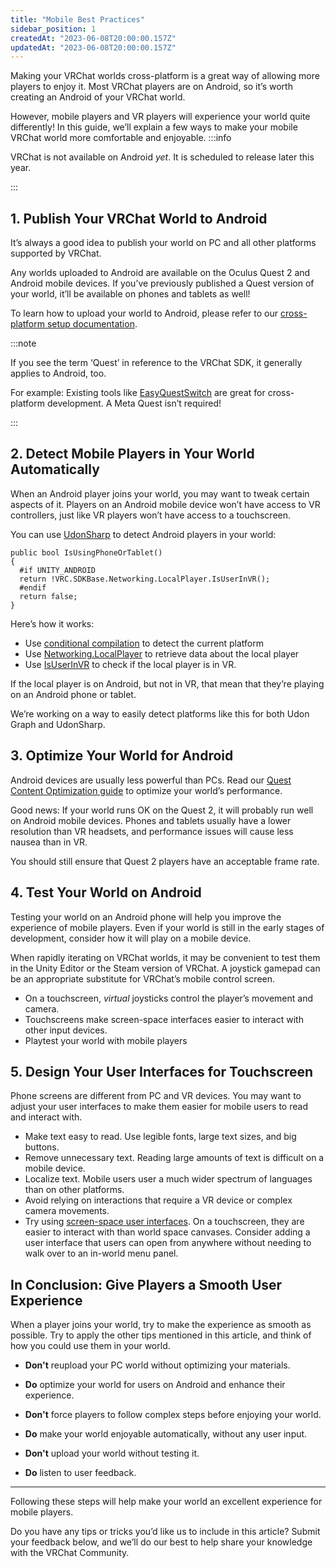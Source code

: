 ```yaml
---
title: "Mobile Best Practices"
sidebar_position: 1
createdAt: "2023-06-08T20:00:00.157Z"
updatedAt: "2023-06-08T20:00:00.157Z"
---
```

Making your VRChat worlds cross-platform is a great way of allowing more players to enjoy it. Most VRChat players are on Android, so it’s worth creating an Android of your VRChat world.

However, mobile players and VR players will experience your world quite differently! In this guide, we’ll explain a few ways to make your mobile VRChat world more comfortable and enjoyable.
:::info

VRChat is not available on Android _yet_.
It is scheduled to release later this year.

:::
## 1. Publish Your VRChat World to Android

It’s always a good idea to publish your world on PC and all other platforms supported by VRChat.

Any worlds uploaded to Android are available on the Oculus Quest 2 and Android mobile devices. If you’ve previously published a Quest version of your world, it’ll be available on phones and tablets as well!

To learn how to upload your world to Android, please refer to our [cross-platform setup documentation](https://creators.vrchat.com/platforms/android/cross-platform-setup).

:::note

If you see the term ‘Quest’ in reference to the VRChat SDK, it generally applies to Android, too.

For example: Existing tools like [EasyQuestSwitch](https://vcc.docs.vrchat.com/vpm/curated-community-packages#easyquestswitch) are great for cross-platform development. A Meta Quest isn’t required!

:::

## 2. Detect Mobile Players in Your World Automatically

When an Android player joins your world, you may want to tweak certain aspects of it. Players on an Android mobile device won’t have access to VR controllers, just like VR players won’t have access to a touchscreen.

You can use [UdonSharp](https://udonsharp.docs.vrchat.com/) to detect Android players in your world:

```
public bool IsUsingPhoneOrTablet()
{
  #if UNITY_ANDROID
  return !VRC.SDKBase.Networking.LocalPlayer.IsUserInVR();
  #endif
  return false;
}
```

Here’s how it works:

- Use [conditional compilation](https://docs.unity3d.com/2019.4/Documentation/Manual/PlatformDependentCompilation.html) to detect the current platform
- Use [Networking.LocalPlayer](https://creators.vrchat.com/worlds/udon/players/) to retrieve data about the local player
- Use [IsUserInVR](https://creators.vrchat.com/worlds/udon/players/#isuserinvr) to check if the local player is in VR.

If the local player is on Android, but not in VR, that mean that they’re playing on an Android phone or tablet.

We’re working on a way to easily detect platforms like this for both Udon Graph and UdonSharp.

## 3. Optimize Your World for Android

Android devices are usually less powerful than PCs. Read our [Quest Content Optimization guide](https://creators.vrchat.com/platforms/android/quest-content-optimization/) to optimize your world’s performance.

Good news: If your world runs OK on the Quest 2, it will probably run well on Android mobile devices. Phones and tablets usually have a lower resolution than VR headsets, and performance issues will cause less nausea than in VR.

You should still ensure that Quest 2 players have an acceptable frame rate.

## 4. Test Your World on Android

Testing your world on an Android phone will help you improve the experience of mobile players. Even if your world is still in the early stages of development, consider how it will play on a mobile device.

When rapidly iterating on VRChat worlds, it may be convenient to test them in the Unity Editor or the Steam version of VRChat. A joystick gamepad can be an appropriate substitute for VRChat’s mobile control screen.

- On a touchscreen, _virtual_ joysticks control the player’s movement and camera.
- Touchscreens make screen-space interfaces easier to interact with other input devices.
- Playtest your world with mobile players

## 5. Design Your User Interfaces for Touchscreen

Phone screens are different from PC and VR devices. You may want to adjust your user interfaces to make them easier for mobile users to read and interact with.

- Make text easy to read. Use legible fonts, large text sizes, and big buttons.
- Remove unnecessary text. Reading large amounts of text is difficult on a mobile device.
- Localize text. Mobile users user a much wider spectrum of languages than on other platforms.
- Avoid relying on interactions that require a VR device or complex camera movements.
- Try using [screen-space user interfaces](https://docs.unity3d.com/Packages/com.unity.ugui@2.0/manual/UICanvas.html). On a touchscreen, they are easier to interact with than world space canvases. Consider adding a user interface that users can open from anywhere without needing to walk over to an in-world menu panel.

## In Conclusion: Give Players a Smooth User Experience

When a player joins your world, try to make the experience as smooth as possible. Try to apply the other tips mentioned in this article, and think of how you could use them in your world.

- **Don't** reupload your PC world without optimizing your materials.
- **Do** optimize your world for users on Android and enhance their experience.

- **Don't** force players to follow complex steps before enjoying your world.
- **Do** make your world enjoyable automatically, without any user input.

- **Don't** upload your world without testing it.
- **Do** listen to user feedback.

---

Following these steps will help make your world an excellent experience for mobile players.

Do you have any tips or tricks you’d like us to include in this article? Submit your feedback below, and we’ll do our best to help share your knowledge with the VRChat Community.
